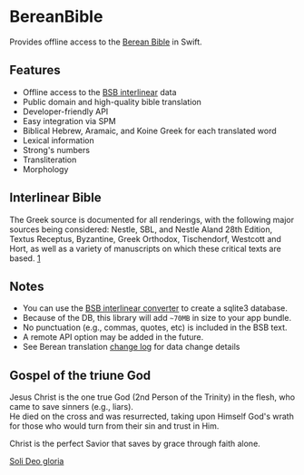 # BereanBible

Provides offline access to the [Berean Bible](https://berean.bible) in Swift.

## Features

- Offline access to the [BSB interlinear](https://interlinearbible.com) data
- Public domain and high-quality bible translation
- Developer-friendly API
- Easy integration via SPM
- Biblical Hebrew, Aramaic, and Koine Greek for each translated word
- Lexical information
- Strong's numbers
- Transliteration
- Morphology

## Interlinear Bible

The Greek source is documented for all renderings, with the following major sources being considered: Nestle, SBL, and Nestle Aland 28th Edition, Textus Receptus, Byzantine, Greek Orthodox, Tischendorf, Westcott and Hort, as well as a variety of manuscripts on which these critical texts are based. [1](https://interlinearbible.com)

## Notes

- You can use the [BSB interlinear converter](https://github.com/cbess/bsb-interlinear-converter) to create a sqlite3 database. 
- Because of the DB, this library will add `~70MB` in size to your app bundle.
- No punctuation (e.g., commas, quotes, etc) is included in the BSB text.
- A remote API option may be added in the future.
- See Berean translation [change log](https://bereanbible.com/changelog.txt) for data change details

## Gospel of the triune God

Jesus Christ is the one true God (2nd Person of the Trinity) in the flesh, who came to save sinners (e.g., liars).  
He died on the cross and was resurrected, taking upon Himself God's wrath for those who would turn from their sin and trust in Him.  

Christ is the perfect Savior that saves by grace through faith alone.

[Soli Deo gloria](https://perfectGod.com)
